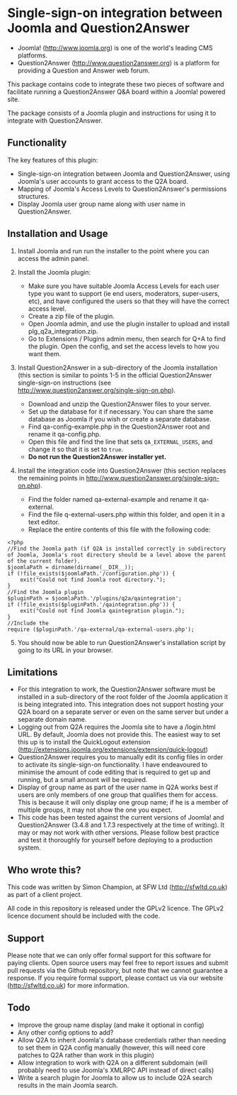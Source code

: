 Single-sign-on integration between Joomla and Question2Answer
=============================================================

* Joomla! (http://www.joomla.org) is one of the world's leading CMS platforms.
* Question2Answer (http://www.question2answer.org) is a platform for providing a Question and Answer web forum.

This package contains code to integrate these two pieces of software and facilitate running a Question2Answer Q&A board within a Joomla! powered site.

The package consists of a Joomla plugin and instructions for using it to integrate with Question2Answer.


Functionality
-------------

The key features of this plugin:

* Single-sign-on integration between Joomla and Question2Answer, using Joomla's user accounts to grant access to the Q2A board.
* Mapping of Joomla's Access Levels to Question2Answer's permissions structures.
* Display Joomla user group name along with user name in Question2Answer.


Installation and Usage
----------------------

1. Install Joomla and run run the installer to the point where you can access the admin panel.

2. Install the Joomla plugin:
   * Make sure you have suitable Joomla Access Levels for each user type you want to support (ie end users, moderators, super-users, etc), and have configured the users so that they will have the correct access level.
   * Create a zip file of the plugin.
   * Open Joomla admin, and use the plugin installer to upload and install plg_q2a_integration.zip.
   * Go to Extensions / Plugins admin menu, then search for Q+A to find the plugin. Open the config, and set the access levels to how you want them.

3. Install Question2Answer in a sub-directory of the Joomla installation (this section is similar to points 1-5 in the official Question2Answer single-sign-on instructions (see http://www.question2answer.org/single-sign-on.php).
   * Download and unzip the Question2Answer files to your server.
   * Set up the database for it if necessary. You can share the same database as Joomla if you wish or create a separate database.
   * Find qa-config-example.php in the Question2Answer root and rename it qa-config.php.
   * Open this file and find the line that sets ```QA_EXTERNAL_USERS```, and change it so that it is set to ```true```.
   * **Do not run the Question2Answer installer yet.**

4. Install the integration code into Question2Answer (this section replaces the remaining points in http://www.question2answer.org/single-sign-on.php).
   * Find the folder named qa-external-example and rename it qa-external.
   * Find the file q-external-users.php within this folder, and open it in a text editor.
   * Replace the entire contents of this file with the following code:

```
<?php
//Find the Joomla path (if Q2A is installed correctly in subdirectory of Joomla, Joomla's root directory should be a level above the parent of the current folder).
$joomlaPath = dirname(dirname(__DIR__));
if (!file_exists($joomlaPath.'/configuration.php')) {
    exit("Could not find Joomla root directory.");
}
//Find the Joomla plugin
$pluginPath = $joomlaPath.'/plugins/q2a/qaintegration';
if (!file_exists($pluginPath.'/qaintegration.php')) {
    exit("Could not find Joomla qaintegration plugin.");
}
//Include the 
require ($pluginPath.'/qa-external/qa-external-users.php');
```

5. You should now be able to run Question2Answer's installation script by going to its URL in your browser.


Limitations
-----------

* For this integration to work, the Question2Answer software must be installed in a sub-directory of the root folder of the Joomla application it is being integrated into. This integration does not support hosting your Q2A board on a separate server or even on the same server but under a separate domain name.
* Logging out from Q2A requires the Joomla site to have a /login.html URL. By default, Joomla does not provide this. The easiest way to set this up is to install the QuickLogout extension (http://extensions.joomla.org/extensions/extension/quick-logout)
* Question2Answer requires you to manually edit its config files in order to activate its single-sign-on functionality. I have endeavoured to minimise the amount of code editing that is required to get up and running, but a small amount will be required.
* Display of group name as part of the user name in Q2A works best if users are only members of one group that qualifies them for access. This is because it will only display one group name; if he is a member of multiple groups, it may not show the one you expect.
* This code has been tested against the current versions of Joomla! and Question2Answer (3.4.8 and 1.7.3 respectively at the time of writing). It may or may not work with other versions. Please follow best practice and test it thoroughly for yourself before deploying to a production system.


Who wrote this?
---------------

This code was written by Simon Champion, at SFW Ltd (http://sfwltd.co.uk) as part of a client project.

All code in this repository is released under the GPLv2 licence. The GPLv2 licence document should be included with the code.


Support
-------

Please note that we can only offer formal support for this software for paying clients. Open source users may feel free to report issues and submit pull requests via the Github repository, but note that we cannot guarantee a response. If you require formal support, please contact us via our website (http://sfwltd.co.uk) for more information.


Todo
----

* Improve the group name display (and make it optional in config)
* Any other config options to add?
* Allow Q2A to inherit Joomla's database credentials rather than needing to set them in Q2A config manually (however, this will need core patches to Q2A rather than work in this plugin)
* Allow integration to work with Q2A on a different subdomain (will probably need to use Joomla's XMLRPC API instead of direct calls)
* Write a search plugin for Joomla to allow us to include Q2A search results in the main Joomla search.
